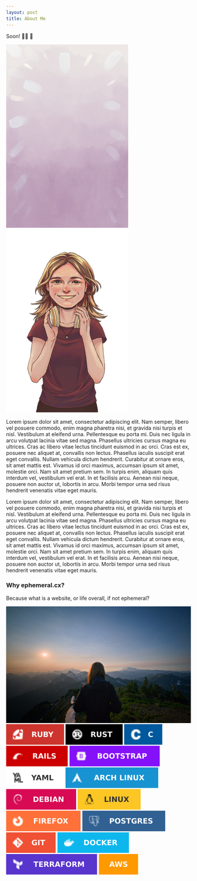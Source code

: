 ```yaml
---
layout: post
title: About Me
---
```


<p>Soon! 🏳️‍⚧️ 🥰</p>

<div class="about-avatar-stack avatar-stack">
  <img src="/assets/images/avatars/avatar_rectangle_background.png">
  <img src="/assets/images/avatars/avatar_rectangle_foreground.png">
</div>

<p>Lorem ipsum dolor sit amet, consectetur adipiscing elit. Nam semper, libero vel posuere commodo, enim magna pharetra nisi, et gravida nisi turpis et nisl. Vestibulum at eleifend urna. Pellentesque eu porta mi. Duis nec ligula in arcu volutpat lacinia vitae sed magna. Phasellus ultricies cursus magna eu ultrices. Cras ac libero vitae lectus tincidunt euismod in ac orci. Cras est ex, posuere nec aliquet at, convallis non lectus. Phasellus iaculis suscipit erat eget convallis. Nullam vehicula dictum hendrerit. Curabitur at ornare eros, sit amet mattis est. Vivamus id orci maximus, accumsan ipsum sit amet, molestie orci. Nam sit amet pretium sem. In turpis enim, aliquam quis interdum vel, vestibulum vel erat. In et facilisis arcu. Aenean nisi neque, posuere non auctor ut, lobortis in arcu. Morbi tempor urna sed risus hendrerit venenatis vitae eget mauris.</p>

<p>Lorem ipsum dolor sit amet, consectetur adipiscing elit. Nam semper, libero vel posuere commodo, enim magna pharetra nisi, et gravida nisi turpis et nisl. Vestibulum at eleifend urna. Pellentesque eu porta mi. Duis nec ligula in arcu volutpat lacinia vitae sed magna. Phasellus ultricies cursus magna eu ultrices. Cras ac libero vitae lectus tincidunt euismod in ac orci. Cras est ex, posuere nec aliquet at, convallis non lectus. Phasellus iaculis suscipit erat eget convallis. Nullam vehicula dictum hendrerit. Curabitur at ornare eros, sit amet mattis est. Vivamus id orci maximus, accumsan ipsum sit amet, molestie orci. Nam sit amet pretium sem. In turpis enim, aliquam quis interdum vel, vestibulum vel erat. In et facilisis arcu. Aenean nisi neque, posuere non auctor ut, lobortis in arcu. Morbi tempor urna sed risus hendrerit venenatis vitae eget mauris.</p>

<div class="clear"></div>

### Why ephemeral.cx?

Because what is a website, or life overall, if not ephemeral?

<img src="/assets/images/about.jpg">

<img class="inline" src="/assets/images/badges/ruby.svg">
<img class="inline" src="/assets/images/badges/rust.svg">
<img class="inline" src="/assets/images/badges/c.svg">
<img class="inline" src="/assets/images/badges/rails.svg">
<img class="inline" src="/assets/images/badges/bootstrap.svg">
<img class="inline" src="/assets/images/badges/yaml.svg">
<img class="inline" src="/assets/images/badges/arch.svg">
<img class="inline" src="/assets/images/badges/debian.svg">
<img class="inline" src="/assets/images/badges/linux.svg">
<img class="inline" src="/assets/images/badges/firefox.svg">
<img class="inline" src="/assets/images/badges/postgres.svg">
<img class="inline" src="/assets/images/badges/git.svg">
<img class="inline" src="/assets/images/badges/docker.svg">
<img class="inline" src="/assets/images/badges/terraform.svg">
<img class="inline" src="/assets/images/badges/aws.svg">

